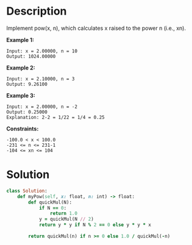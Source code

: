 # Description
Implement pow(x, n), which calculates x raised to the power n (i.e., xn).

**Example 1:**
```
Input: x = 2.00000, n = 10
Output: 1024.00000
```
**Example 2:**
```
Input: x = 2.10000, n = 3
Output: 9.26100
```
**Example 3:**
```
Input: x = 2.00000, n = -2
Output: 0.25000
Explanation: 2-2 = 1/22 = 1/4 = 0.25
```
**Constraints:**
```
-100.0 < x < 100.0
-231 <= n <= 231-1
-104 <= xn <= 104
```
# Solution
```ruby
class Solution:
    def myPow(self, x: float, n: int) -> float:
        def quickMul(N):
            if N == 0:
                return 1.0
            y = quickMul(N // 2)
            return y * y if N % 2 == 0 else y * y * x
        
        return quickMul(n) if n >= 0 else 1.0 / quickMul(-n)
```
